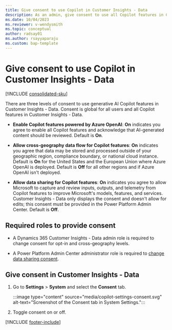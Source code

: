 ```yaml
---
title: Give consent to use Copilot in Customer Insights - Data
description: As an admin, give consent to use all Copilot features in Customer Insights - Data
ms.date: 10/04/2023
ms.reviewer: v-wendysmith
ms.topic: conceptual
author: radsay01
ms.author: rsayyaparaju 
ms.custom: bap-template
---
```


# Give consent to use Copilot in Customer Insights - Data

[!INCLUDE [consolidated-sku](./includes/consolidated-sku.md)]

There are three levels of consent to use generative AI Copilot features in Customer Insights - Data. Consent is global for all users and all Copilot features in Customer Insights - Data.

- **Enable Copilot features powered by Azure OpenAI**: **On** indicates you agree to enable all Copilot features and acknowledge that AI-generated content should be reviewed. Default is **On**.

- **Allow cross-geography data flow for Copilot features**: **On** indicates you agree that data may be stored and processed outside of your geographic region, compliance boundary, or national cloud instance. Default is **On** for the United States and the European Union where Azure OpenAI is deployed. Default is **Off** for all other regions and if Azure OpenAI isn't deployed.

- **Allow data sharing for Copilot features**: **On** indicates you agree to allow Microsoft to capture and review inputs, outputs, and telemetry from Copilot features to improve Microsoft's models, features, and services. Customer Insights - Data only displays the consent and doesn't allow for edits; this consent must be provided in the Power Platform Admin Center. Default is **Off**.

## Required roles to provide consent

- A Dynamics 365 Customer Insights - Data admin role is required to change consent for opt-in and cross-geography levels.

- A Power Platform Admin Center administrator role is required to [change data sharing consent](/power-platform/faqs-copilot-data-sharing).

## Give consent in Customer Insights - Data

1. Go to **Settings** > **System** and select the **Consent** tab.

   :::image type="content" source="media/copilot-settings-consent.svg" alt-text="Screenshot of the Consent tab in System Settings.":::

1. Toggle consent on or off.

[!INCLUDE [footer-include](includes/footer-banner.md)]

